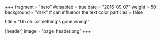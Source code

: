+++
fragment = "hero"
#disabled = true 
date = "2016-09-07"
weight = 50
background = "dark" # can influence the text color
particles = false

title = "Uh oh...something's gone wrong!"

[header]
  image = "page_header.png"
+++
